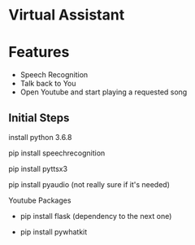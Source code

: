 # Virtual Assistant

# Features

- Speech Recognition
- Talk back to You
- Open Youtube and start playing a requested song 


## Initial Steps

install python 3.6.8

pip install speechrecognition

pip install pyttsx3

pip install pyaudio (not really sure if it's needed)

Youtube Packages

- pip install flask (dependency to the next one)

- pip install pywhatkit
